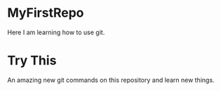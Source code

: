 # MyFirstRepo
Here I am learning how to use git.

# Try This
An amazing new git commands on this repository and learn new things. 
